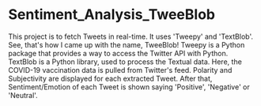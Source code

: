 # Sentiment_Analysis_TweeBlob
This project is to fetch Tweets in real-time.
It uses 'Tweepy' and 'TextBlob'.
See, that's how I came up with the name, TweeBlob!
Tweepy is a Python package that provides a way to access the Twitter API with Python.
TextBlob is a Python library, used to process the Textual data.
Here, the COVID-19 vaccination data is pulled from Twitter's feed.
Polarity and Subjectivity are displayed for each extracted Tweet.
After that, Sentiment/Emotion of each Tweet is shown saying 'Positive', 'Negative' or 'Neutral'.
